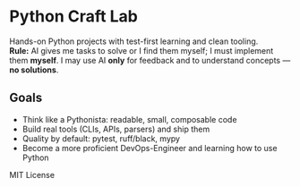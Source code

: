 # Python Craft Lab

Hands-on Python projects with test-first learning and clean tooling.  
**Rule:** AI gives me tasks to solve or I find them myself; I must implement them **myself**. I may use AI **only** for feedback and to understand concepts — **no solutions**.

## Goals
- Think like a Pythonista: readable, small, composable code  
- Build real tools (CLIs, APIs, parsers) and ship them  
- Quality by default: pytest, ruff/black, mypy
- Become a more proficient DevOps-Engineer and learning how to use Python


MIT License

